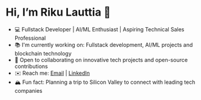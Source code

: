 # Hi, I’m Riku Lauttia 👋

- 💻 Fullstack Developer | AI/ML Enthusiast | Aspiring Technical Sales Professional
- 📚 I'm currently working on: Fullstack development, AI/ML projects and blockchain technology
- 🚀 Open to collaborating on innovative tech projects and open-source contributions
- ✉️ Reach me: [Email](mailto:riku@lauttia.com) | [LinkedIn](https://www.linkedin.com/in/rikulauttia)
- 🏔️ Fun fact: Planning a trip to Silicon Valley to connect with leading tech companies
